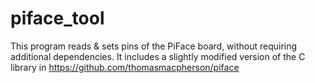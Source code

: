 piface_tool
===========

This program reads &amp; sets pins of the PiFace board, without requiring additional dependencies. It includes a slightly modified version of the C library in https://github.com/thomasmacpherson/piface

